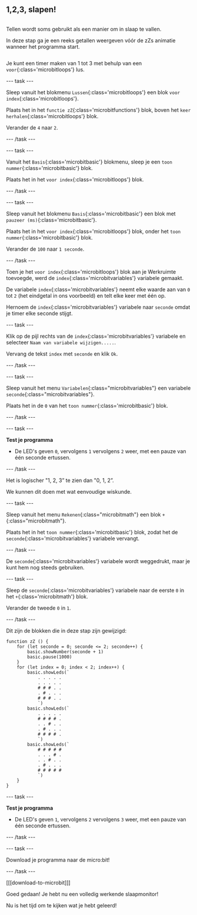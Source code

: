 ## 1,2,3, slapen!

<div style="display: flex; flex-wrap: wrap">
<div style="flex-basis: 200px; flex-grow: 1; margin-right: 15px;">

Tellen wordt soms gebruikt als een manier om in slaap te vallen.

In deze stap ga je een reeks getallen weergeven vóór de zZs animatie wanneer het programma start.

</div>
</div>

Je kunt een timer maken van 1 tot 3 met behulp van een `voor`{:class='microbitloops'} lus.

--- task ---

Sleep vanuit het blokmenu `Lussen`{:class='microbitloops'} een blok `voor index`{:class='microbitloops'}.

Plaats het in het `functie zZ`{:class='microbitfunctions'} blok, boven het `keer herhalen`{:class='microbitloops'} blok.

Verander de `4` naar `2`.

--- /task ---

--- task ---

Vanuit het `Basis`{:class='microbitbasic'} blokmenu, sleep je een `toon nummer`{:class='microbitbasic'} blok.

Plaats het in het `voor index`{:class='microbitloops'} blok.

--- /task ---

--- task ---

Sleep vanuit het blokmenu `Basis`{:class='microbitbasic'} een blok met `pauzeer (ms)`{:class='microbitbasic'}.

Plaats het in het `voor index`{:class='microbitloops'} blok, onder het `toon nummer`{:class='microbitbasic'} blok.

Verander de `100` naar `1 seconde`.

--- /task ---

Toen je het `voor index`{:class='microbitloops'} blok aan je Werkruimte toevoegde, werd de `index`{:class='microbitvariables'} variabele gemaakt.

De variabele `index`{:class='microbitvariables'} neemt elke waarde aan van `0` tot `2` (het eindgetal in ons voorbeeld) en telt elke keer met één op.

Hernoem de `index`{:class='microbitvariables'} variabele naar `seconde` omdat je timer elke seconde stijgt.

--- task ---

Klik op de pijl rechts van de `index`{:class='microbitvariables'} variabele en selecteer `Naam van variabele wijzigen.....`.

Vervang de tekst `index` met `seconde` en klik `Ok`.

--- /task ---

--- task ---

Sleep vanuit het menu `Variabelen`{:class="microbitvariables"} een variabele `seconde`{:class="microbitvariables"}.

Plaats het in de `0` van het `toon nummer`{:class='microbitbasic'} blok.

--- /task ---

--- task ---

**Test je programma**

+ De LED's geven `0`, vervolgens `1` vervolgens `2` weer, met een pauze van één seconde ertussen.

--- /task ---

Het is logischer "1, 2, 3” te zien dan "0, 1, 2”.

We kunnen dit doen met wat eenvoudige wiskunde.

--- task ---

Sleep vanuit het menu `Rekenen`{:class="microbitmath"} een blok `+`{:class="microbitmath"}.

Plaats het in het `toon nummer`{:class='microbitbasic'} blok, zodat het de `seconde`{:class='microbitvariables'} variabele vervangt.

--- /task ---

De `seconde`{:class='microbitvariables'} variabele wordt weggedrukt, maar je kunt hem nog steeds gebruiken.

--- task ---

Sleep de `seconde`{:class='microbitvariables'} variabele naar de eerste `0` in het `+`{:class='microbitmath'} blok.

Verander de tweede `0` in `1`.

--- /task ---

Dit zijn de blokken die in deze stap zijn gewijzigd:

```microbit
function zZ () {
    for (let seconde = 0; seconde <= 2; seconde++) {
        basic.showNumber(seconde + 1)
        basic.pause(1000)
    }
    for (let index = 0; index < 2; index++) {
        basic.showLeds(`
            . . . . .
            . . . . .
            # # # . .
            . # . . .
            # # # . .
            `)
        basic.showLeds(`
            . . . . .
            # # # # .
            . . # . .
            . # . . .
            # # # # .
            `)
        basic.showLeds(`
            # # # # #
            . . . # .
            . . # . .
            . # . . .
            # # # # #
            `)
    }
}
```

--- task ---

**Test je programma**

+ De LED's geven `1`, vervolgens `2` vervolgens `3` weer, met een pauze van één seconde ertussen.

--- /task ---

--- task ---

Download je programma naar de micro:bit!

--- /task ---

[[[download-to-microbit]]]

Goed gedaan! Je hebt nu een volledig werkende slaapmonitor!

Nu is het tijd om te kijken wat je hebt geleerd!
